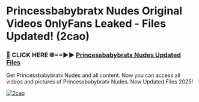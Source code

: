 # Princessbabybratx Nudes Original Videos 0nlyFans Leaked - Files Updated! (2cao)

<h3>🔴 CLICK HERE 🌐==►► <a href="https://tinyurl.com/52m3yx9h" rel="nofollow">Princessbabybratx Nudes Updated Files</a></h3>

Get Princessbabybratx Nudes and all content. Now you can access all videos and pictures of Princessbabybratx Nudes. New Updated Files 2025!

[![2cao](https://i.imgur.com/TnHtlc8.gif)](https://tinyurl.com/52m3yx9h)
